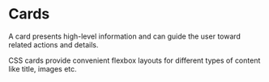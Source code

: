 # Cards

A card presents high-level information and can guide the user toward related actions and details.

CSS cards provide convenient flexbox layouts for different types of content like title, images etc.
